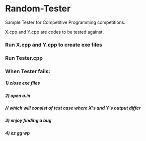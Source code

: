 # Random-Tester
Sample Tester for Competitive Programming competitions.

X.cpp and Y.cpp are codes to be tested against.

### Run X.cpp and Y.cpp to create exe files
### Run Tester.cpp

### When Tester fails:
##### 1) close exe files
##### 2) open a.in  
##### // which will consist of test case where X's and Y's output differ
##### 3) enjoy finding a bug
##### 4) ez gg wp